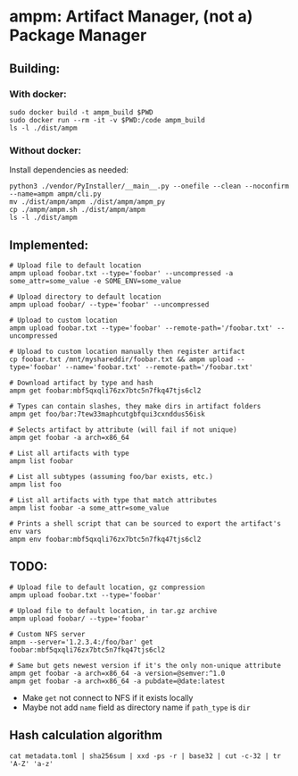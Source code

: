 # ampm: Artifact Manager, (not a) Package Manager

## Building:

### With docker:

```shell
sudo docker build -t ampm_build $PWD
sudo docker run --rm -it -v $PWD:/code ampm_build
ls -l ./dist/ampm
```

### Without docker:

Install dependencies as needed:

```shell
python3 ./vendor/PyInstaller/__main__.py --onefile --clean --noconfirm --name=ampm ampm/cli.py
mv ./dist/ampm/ampm ./dist/ampm/ampm_py
cp ./ampm/ampm.sh ./dist/ampm/ampm
ls -l ./dist/ampm
```

## Implemented:

```shell
# Upload file to default location
ampm upload foobar.txt --type='foobar' --uncompressed -a some_attr=some_value -e SOME_ENV=some_value

# Upload directory to default location
ampm upload foobar/ --type='foobar' --uncompressed

# Upload to custom location
ampm upload foobar.txt --type='foobar' --remote-path='/foobar.txt' --uncompressed

# Upload to custom location manually then register artifact
cp foobar.txt /mnt/myshareddir/foobar.txt && ampm upload --type='foobar' --name='foobar.txt' --remote-path='/foobar.txt'

# Download artifact by type and hash
ampm get foobar:mbf5qxqli76zx7btc5n7fkq47tjs6cl2

# Types can contain slashes, they make dirs in artifact folders
ampm get foo/bar:7tew33maphcutgbfqui3cxnddus56isk

# Selects artifact by attribute (will fail if not unique)
ampm get foobar -a arch=x86_64

# List all artifacts with type
ampm list foobar

# List all subtypes (assuming foo/bar exists, etc.)
ampm list foo

# List all artifacts with type that match attributes
ampm list foobar -a some_attr=some_value

# Prints a shell script that can be sourced to export the artifact's env vars
ampm env foobar:mbf5qxqli76zx7btc5n7fkq47tjs6cl2
```

## TODO:

```shell
# Upload file to default location, gz compression
ampm upload foobar.txt --type='foobar'

# Upload file to default location, in tar.gz archive
ampm upload foobar/ --type='foobar'

# Custom NFS server
ampm --server='1.2.3.4:/foo/bar' get foobar:mbf5qxqli76zx7btc5n7fkq47tjs6cl2

# Same but gets newest version if it's the only non-unique attribute
ampm get foobar -a arch=x86_64 -a version=@semver:^1.0
ampm get foobar -a arch=x86_64 -a pubdate=@date:latest
```

- Make `get` not connect to NFS if it exists locally
- Maybe not add `name` field as directory name if `path_type` is `dir`

## Hash calculation algorithm

`cat metadata.toml | sha256sum | xxd -ps -r | base32 | cut -c-32 | tr 'A-Z' 'a-z'`